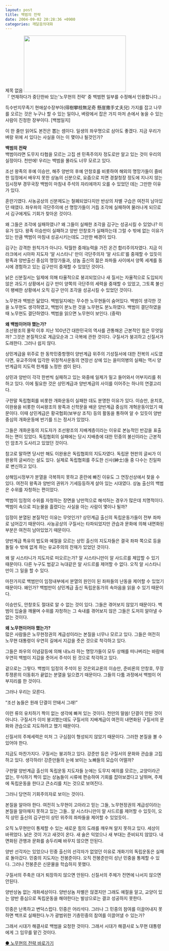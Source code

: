 ```yaml
---
layout: post
title: 백범의 전략
date: 2004-09-02 20:28:36 +0900
categories: 깨달음의대화
---
```

 제목 없음 <IMG height=179 src="http://drkimz.com/technote/board/private/upimg/1055214095.JPG" width=323 border=0>   
『 연재하다가 중단한바 있는'노무현의 전략' 중 백범편 일부를 수정해서 인용합니다.』 

    
  
   
  
득수반지무족기 현애살수장부아(得樹攀枝無足奇 懸崖撒手丈夫兒) 가지를 잡고 나무를 오르는 것은 누구나 할 수 있는 일이나, 벼랑에서 잡은 가지 마저 손에서 놓을 수 있는 사람이 진정한 장부이다. [백범일지]    
  
이 한 줄만 읽어도 본전은 뽑는 셈이다. 일생의 좌우명으로 삼아도 좋겠다. 지금 우리가 벼랑 위에 서 있다는 사실을 아는 이 몇이나 될것인가?    
  
**백범의 전략**   
백범이라면 도무지 타협을 모르는 고집 센 민족주의자 정도로만 알고 있는 것이 우리의 실정이다. 천만에! 우리는 백범을 몰라도 너무 모르고 있다. 
  
  
조선 왕족의 후예 이승만, 해주 양반의 후예 안창호를 비롯하여 해외의 명망가들이 즐비한 임정에서 배우지 못한 상놈의 신분으로, 요즘으로 치면 경찰청장 정도에 지나지 않는 임시정부 경무국장 백범이 마침내 주석의 자리에까지 오를 수 있었던 데는 그만한 이유가 있다.    
  
혼란기였다. 사농공상의 신분제도는 철폐되었다지만 반상의 차별 구습은 여전히 남아있던 때였다. 좌우파의 극단주의에 선 명망가들이 거듭 조각에 실패하여 물러나게 되므로서 김구에게도 기회가 찾아온 것이다.    
  
왜 그들은 조각에 실패하였나? 왜 그들이 실패한 조각을 김구는 성공시킬 수 있었나? 이유가 있다. 왕족 이승만이 실패하고 양반 안창호가 실패하는데 그럴 수 밖에 없는 이유가 있는 만큼 백범이 마침내 성공시키는데도 그만한 배경이 있다.    
  
김구는 강격한 원칙가가 아니다. 탁월한 중재능력을 가진 온건 합리주의자였다. 지금 이라크에서 시아파 지도자 ‘알 시스타니’ 만이 극단주의자 ‘알 사드르’를 중재할 수 있듯이 왕족과 양반출신 중심의 명망가들과, 상놈 출신의 젊은 좌파들 사이에서 양쪽 세계를 동시에 경험하고 있는 김구만이 중재할 수 있었던 것이다.    
  
낡은 신분질서는 일제에 의해 타율적으로 붕괴되었으나 새 질서는 자율적으로 도입되지 않은 과도기 상황에서 김구 만이 양쪽의 극단주의 세력을 중재할 수 있었고, 그토록 불신이 팽배한 상황에서 오직 김구 만이 조각을 성공시킬 수 있었던 것이다.    
  
노무현과 백범은 닮았다. 백범일지에는 무수한 노무현들이 숨어있다. 백범이 생각한 것을 노무현도 생각하였고, 백범이 분노한 것을 노무현도 분노하였다. 백범이 결단하였을 때 노무현도 결단하였다. 백범을 읽으면 노무현이 보인다. (중략)    
  
**왜 백범이어야 했는가?**   
조선왕조의 몰락 이후 지난 100년간 대한민국의 역사를 관통해온 근본적인 힘은 무엇일까? 그것은 본질적으로 계급모순과 그 극복에 관한 것이다. 구질서가 붕괴하고 신질서가 도래한다. 그러나 쉽지 않다.    
  
상민계급을 위주로 한 동학민중항쟁이 양반계급 위주의 기성질서에 대한 전복의 시도였다면, 유교주의에 입각한 위정척사운동의 연장선 상에 있는 을미의병의 실패는 역시 양반계급의 지도력 한계를 노정한 셈이 된다. 
  
  
상민과 양반이 각각 한번씩 실패하고 있는 와중에 일제가 밀고 들어와서 어부지리를 취하고 있다. 이에 필요한 것은 상민계급과 양반계급의 사이를 이어주는 하나의 연결고리다.    
  
구한말 독립협회를 비롯한 개화운동이 실패한 데도 분명한 이유가 있다. 이승만, 윤치호, 이완용을 비롯한 이씨왕조의 왕족과 신학문을 배운 양반계급 중심의 개혁운동이었기 때문이다. 이때 상민계급은 황국협회(보부상 조직) 등의 활동을 통하여 알 수 있듯이 양반 중심의 개화운동에 반기를 드는 정서가 있었다.    
  
그들은 개화운동의 지도자가 조선왕조의 지배계층이라는 이유로 본능적인 반감을 표출하는 면이 있었다. 독립협회의 실패에는 당시 지배층에 대한 민중의 불신이라는 근본적인 암초가 도사리고 있었던 것이다.    
  
참고로 말하면 당시만 해도 이완용은 독립협회의 지도자였다. 독립문 현판의 글씨가 이완용의 글씨라는 설도 있다. 실제로 독립협회를 주도한 신사(紳士)들 중 다수는 친일파로 변신하고 있다.    
  
상해임시정부가 분열을 극복하지 못하고 혼란에 빠진 이유도 그 연장선상에서 찾을 수 있다. 여전히 왕족과 양반의 권위가 기세등등하게 살아 있는 시대였다. 상놈 출신의 백범은 수위를 자청하는 편이었다.    
  
백범이 임정의 수위를 자청하는 장면을 낭만적으로 해석하는 경우가 많은데 치명적이다. 백범이 속으로 피눈물을 흘렸다는 사실을 아는 사람이 몇이나 될까?    
  
임정이 분열된 본질적인 이유는 무엇인가? 상민계급 출신의 독립운동가들이 전부 좌파로 넘어갔기 때문이다. 사농공상의 구질서는 타파되었지만 관습과 문화에 의해 내면화된 부분은 여전히 남아있었기 때문이다.    
  
양반계급 특유의 법도와 예절을 모르는 상민 출신의 지도자들은 결국 좌파 쪽으로 등을 돌릴 수 밖에 없게 하는 유교주의의 잔재가 있었던 것이다.    
  
왜 알 시스타니가 지도자로 떠오르는가? 알 시스타니만이 알 사드르를 제압할 수 있기 때문이다. 다른 누구도 범같고 늑대같은 알 사드르를 제어할 수 없다. 오직 알 시스타니만이 그 일을 할 수 있다.    
  
마찬가지로 백범만이 임정내부에서 분열의 원인이 된 좌파들의 난동을 제어할 수 있었기 때문이다. 왜인가? 백범만이 상민계급 출신 독립운동가의 속마음을 읽을 수 있기 때문이다.    
  
이승만도, 안창호도 절대로 알 수 없는 것이 있다. 그들은 겪어보지 않았기 때문이다. 백범이 입술을 깨물며 수위를 자청하는 그 속내를 겪어보지 않은 그들은 도저히 알아낼 수 없는 것이다.    
  
**왜 노무현이어야 했는가?**   
많은 사람들은 노무현정권의 계급성이라는 본질을 너무나 모르고 있다. 그들은 여전히 노무현 대통령이 우연히 길에서 지갑을 줏은 것으로 착각하고 있다.    
  
그들은 좌우의 이념갈등에 의해 내노라 하는 명망가들이 모두 상해를 떠나버리는 바람에 우연히 백범이 지갑을 줏어서 주석이 된 것으로 착각하고 있다.    
  
겉으로는 그렇다. 백범이 임정의 주석이 된 것은외교론의 이승만, 준비론의 안창호, 무장투쟁론의 이동휘가 끝없는 분열을 일으켰기 때문이다. 그들의 다툼 과정에서 백범이 어부지리를 한 것이다.    
  
그러나 우리는 모른다. 
  
  
“조선 놈들은 원래 단결이 안돼서 그래!”    
  
이런 류의 유치하기 짝이 없는 생각에 빠져 있는 것이다. 천만의 말씀! 단결이 안된 것이 아니다. 구질서가 이미 붕괴했는데도 구질서의 지배계급이 여전히 내면화된 구질서의 문화와 관습으로 지도하려고 했기 때문이다.    
  
신질서의 주체세력은 미처 그 구심점이 형성되지 않았기 때문이다. 그러한 본질을 볼 수 있어야 한다.    
  
지금도 마찬가지다. 구질서는 붕괴하고 있다. 강준만 등은 구질서의 문화와 관습을 고집하고 있다. 생각하라! 강준만들의 눈에 보이는 노빠들의 모습이 어떨까?    
  
구한말 양반계급 출신의 독립운동 지도자들 눈에는 도무지 예의를 모르는, 교양이라곤 없는, 무식하기 짝이 없는 상놈들이 시류에 편승하여 기회를 잡아보겠다고 날뛰며, 주제에 독립운동을 한다고 큰소리를 치는 것으로 보여진다.    
  
그러니 당연히 기회주의자로 보이는 것이다.    
  
본질을 알아야 한다. 여전히 노무현이 고아라고 믿는 그들, 노무현정권의 계급성이라는 본질을 알아채지 못하고 있는 그들.. 알 시스타니만이 알 사드르를 제어할 수 있듯이, 오직 상민 출신의 김구만이 상민 위주의 좌파들을 제어할 수 있었듯이..    
  
오직 노무현만이 통제할 수 있는 새로운 힘의 도래를 깨우쳐 알지 못하고 있다. 세상이 바뀌었다. 낡은 것이 가고 새것이 온다. 새 술은 익었으나 새 부대는 준비되지 않았다. 내면화된 관행과 문화를 송두리째 바꾸지 않으면 안된다.    
  
양반 선각자는 있었으나 민중 출신의 선각자가 없었던 이유로 개화기의 독립운동은 실패로 돌아갔다. 민중의 지도자는 전봉준이다. 오직 전봉준만이 성난 민중을 통제할 수 있다. 그러나 전봉준은 신문물을 학습하지 못했다.    
  
구질서의 주축은 대거 퇴장하지 않으면 안된다. 신질서의 주체가 전면에 나서지 않으면 안된다.    
  
양반상놈 없는 개화세상이다. 양반상놈 차별은 않겠지만 그래도 예절을 알고, 교양이 있는 양반 중심으로 독립운동을 해야한다는 발상으로는 결코 성공하지 못한다.    
  
민중은 난폭하고 변덕스럽다. 민중은 어리석다. 그러나 그 민중의 참여를 이끌어내지 못하면 백프로 실패한다.누가 광범위한 기층민중의 참여를 이끌어낼 수 있는가?    
  
그래서 시대가 해결사로 백범을 요청한 것이다. 그래서 시대가 해결사로 노무현 대통령에게 그 임무를 맡긴 것이다.    
  
<A href="http://drkimz.com/technote/main.cgi?board=kimgu" target=new>● 노무현의 전략 바로가기</A>